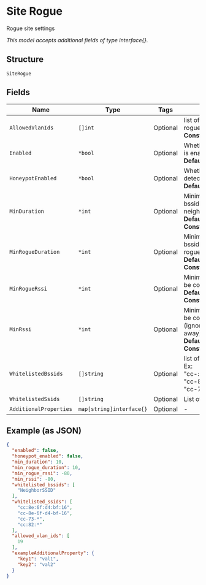 
# Site Rogue

Rogue site settings

*This model accepts additional fields of type interface{}.*

## Structure

`SiteRogue`

## Fields

| Name | Type | Tags | Description |
|  --- | --- | --- | --- |
| `AllowedVlanIds` | `[]int` | Optional | list of VLAN IDs on which rogue APs are ignored<br>**Constraints**: `>= 0`, `<= 4096` |
| `Enabled` | `*bool` | Optional | Whether rogue detection is enabled<br>**Default**: `false` |
| `HoneypotEnabled` | `*bool` | Optional | Whether honeypot detection is enabled<br>**Default**: `false` |
| `MinDuration` | `*int` | Optional | Minimum duration for a bssid to be considered neighbor<br>**Default**: `10`<br>**Constraints**: `<= 59` |
| `MinRogueDuration` | `*int` | Optional | Minimum duration for a bssid to be considered rogue<br>**Default**: `10`<br>**Constraints**: `<= 59` |
| `MinRogueRssi` | `*int` | Optional | Minimum RSSI for an AP to be considered rogue<br>**Default**: `-80`<br>**Constraints**: `>= -85` |
| `MinRssi` | `*int` | Optional | Minimum RSSI for an AP to be considered neighbor (ignoring APs that’s far away)<br>**Default**: `-80`<br>**Constraints**: `>= -85` |
| `WhitelistedBssids` | `[]string` | Optional | list of BSSIDs to whitelist. Ex: "cc-:8e-:6f-:d4-:bf-:16", "cc-8e-6f-d4-bf-16", "cc-73-*", "cc:82:*" |
| `WhitelistedSsids` | `[]string` | Optional | List of SSIDs to whitelist |
| `AdditionalProperties` | `map[string]interface{}` | Optional | - |

## Example (as JSON)

```json
{
  "enabled": false,
  "honeypot_enabled": false,
  "min_duration": 10,
  "min_rogue_duration": 10,
  "min_rogue_rssi": -80,
  "min_rssi": -80,
  "whitelisted_bssids": [
    "NeighborSSID"
  ],
  "whitelisted_ssids": [
    "cc:8e:6f:d4:bf:16",
    "cc-8e-6f-d4-bf-16",
    "cc-73-*",
    "cc:82:*"
  ],
  "allowed_vlan_ids": [
    19
  ],
  "exampleAdditionalProperty": {
    "key1": "val1",
    "key2": "val2"
  }
}
```

